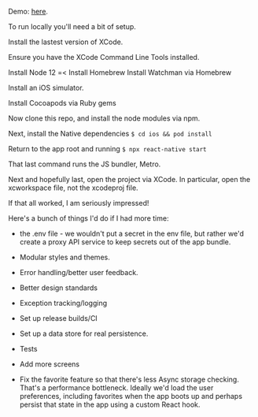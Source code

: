 Demo: [here](https://youtu.be/f0sbU_pnHK8).

To run locally you'll need a bit of setup.

Install the lastest version of XCode.

Ensure you have the XCode Command Line Tools installed.

Install Node 12 =<
Install Homebrew
Install Watchman via Homebrew

Install an iOS simulator.

Install Cocoapods via Ruby gems

Now clone this repo, and install the node modules via npm.

Next, install the Native dependencies `$ cd ios && pod install` 

Return to the app root and running `$ npx react-native start`

That last command runs the JS bundler, Metro.

Next and hopefully last, open the project via XCode. In particular, open the xcworkspace file, not the xcodeproj file.

If that all worked, I am seriously impressed!

Here's a bunch of things I'd do if I had more time:

* the .env file - we wouldn't put a secret in the env file, but rather we'd create a proxy API service to keep secrets out of the app bundle.

* Modular styles and themes.

* Error handling/better user feedback.

* Better design standards

* Exception tracking/logging

* Set up release builds/CI

* Set up a data store for real persistence. 

* Tests

* Add more screens

* Fix the favorite feature so that there's less Async storage checking. That's a performance bottleneck. Ideally we'd load the user preferences, including favorites when the app boots up and perhaps persist that state in the app using a custom React hook.
